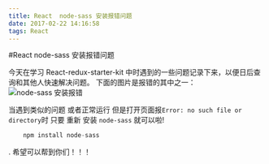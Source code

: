 ```yaml
---
title: React  node-sass 安装报错问题
date: 2017-02-22 14:16:58
tags: React
---
```


#React  node-sass 安装报错问题

今天在学习 React-redux-starter-kit  中时遇到的一些问题记录下来，以便日后查询和其他人快速解决问题。
下面的图片是报错的其中之一：
![node-sass 安装报错](/images/image.png)

当遇到类似的问题 或者正常运行 但是打开页面报`Error: no such file or directory`时 只要 重新 安装 `node-sass` 就可以啦!

```javascript
	npm install node-sass
```
.
希望可以帮到你们！！！